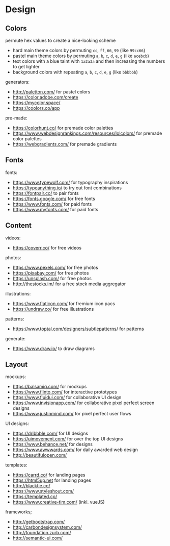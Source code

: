 # Design

## Colors

permute hex values to create a nice-looking scheme
- hard main theme colors by permuting `cc`, `ff`, `66`, `99` (like `99cc66`)
- pastel main theme colors by permuting `a`, `b`, `c`, `d`, `e`, `g` (like `acebcb`)
- text colors with a blue taint with `1a2a3a` and then increasing the numbers to get lighter
- background colors with repeating `a`, `b`, `c`, `d`, `e`, `g` (like `bbbbbb`)

generators:
- http://paletton.com/ for pastel colors
- https://color.adobe.com/create   
- https://mycolor.space/   
- https://coolors.co/app  

pre-made:
- https://colorhunt.co/ for premade color palettes  
- https://www.webdesignrankings.com/resources/lolcolors/ for premade color palettes  
- https://webgradients.com/ for premade gradients  

## Fonts

fonts:
- https://www.typewolf.com/ for typography inspirations  
- https://typeanything.io/ to try out font combinations  
- https://fontpair.co/ to pair fonts  
- https://fonts.google.com/ for free fonts  
- https://www.fonts.com/ for paid fonts  
- https://www.myfonts.com/ for paid fonts  

## Content

videos:
- https://coverr.co/ for free videos  

photos:
- https://www.pexels.com/ for free photos  
- https://pixabay.com/ for free photos  
- https://unsplash.com/ for free photos  
- http://thestocks.im/ for a free stock media aggregator  

illustrations:
- https://www.flaticon.com/ for fremium icon pacs  
- https://undraw.co/ for free illustrations  

patterns:
- https://www.toptal.com/designers/subtlepatterns/ for patterns  

generate:
- https://www.draw.io/ to draw diagrams  

## Layout

mockups:
- https://balsamiq.com/ for mockups  
- https://www.flinto.com/ for interactive prototypes  
- https://www.fluidui.com/ for collaborative UI design  
- https://www.invisionapp.com/ for collaborative pixel perfect screen designs  
- https://www.justinmind.com/ for pixel perfect user flows  

UI designs:
- https://dribbble.com/ for UI designs  
- https://uimovement.com/ for over the top UI designs  
- https://www.behance.net/ for designs  
- https://www.awwwards.com/ for daily awarded web design
- http://beautifulopen.com/

templates:
- https://carrd.co/ for landing pages
- https://html5up.net for landing pages
- http://blacktie.co/
- https://www.styleshout.com/
- https://templated.co/
- https://www.creative-tim.com/ (inkl. vueJS)

frameworks;
- http://getbootstrap.com/
- http://carbondesignsystem.com/
- http://foundation.zurb.com/
- http://semantic-ui.com/